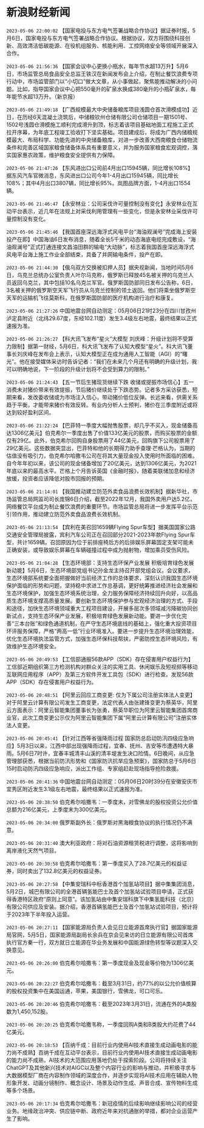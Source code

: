 # 新浪财经新闻
`2023-05-06 22:00:02` 【国家电投与东方电气签署战略合作协议】据证券时报，5月6日，国家电投与东方电气签署战略合作协议。根据协议，双方将围绕科技创新、高效清洁低碳能源、在役机组服务、核能利用、工控网络安全等领域开展深入合作。

`2023-05-06 21:56:36` 【国家会议中心更换小瓶水，每年节水超13万升】5月6日，市场监管总局食品安全总监王铁汉在新闻发布会上介绍，在制止餐饮浪费专项行动中，市场监管部门以“小切口”做大文章，从小事做起，聚焦能推动解决的小问题。比如，指导国家会议中心把550毫升的矿泉水换成380毫升的小瓶矿泉水，每年能节水超13万升。（新京报）

`2023-05-06 21:49:18` 【广西规模最大中央储备粮库项目浅圆仓首次滑模成功】近日，在历经6天混凝土浇筑后，中储粮钦州仓储有限公司仓储项目一期1501号、1502号浅圆仓滑模施工顺利完成滑升到顶，标志着该项目基础地面工程施工正式拉开序幕，为年底工程竣工验收打下坚实基础。项目建成后，将成为广西内储粮规模最大、布局科学、功能先进的中央储备粮库，对进一步改善大西南粮食仓储物流条件和完善区域国家粮食储备体系具有重要意义，并为服务国家粮食宏观调控，落实国家惠农政策，维护粮食安全提供有力保障。

`2023-05-06 21:47:26` 【东风进出口公司前4月出口15945辆，同比增长108%】据东风汽车官微消息，东风进出口公司今年1-4月出口15945辆，同比增长108%；其中4月出口3807辆，同比增长95%。岚图品牌方面，1-4月出口1554辆。

`2023-05-06 21:46:47` 【永安林业：公司采伐许可量控制没有变化】永安林业在互动平台表示，近几年在法规上对采伐利用管理有一些变化，但是永安林业采伐许可量控制没有变化。

`2023-05-06 21:45:46` 【我国首座深远海浮式风电平台“海油观澜号”完成海上安装 投产在即】中国海油6日发布消息，随着全长5千米的动态海底电缆完成敷设，“海油观澜号”正式打通连接文昌油田群的输电“大动脉”，标志着我国首座深远海浮式风电平台海上施工作业全部结束，具备了并网输电条件，投产在即。

`2023-05-06 21:44:30` 【俄乌双方交换被扣押人员】据央视新闻，当地时间5月6日，乌克兰总统办公室负责人叶尔马克称，俄罗斯已释放45名被关押的乌克兰人员返回乌克兰，其中包括10名乌克兰军官。俄罗斯国防部同日发布公告称，6日，3名被关押的俄罗斯空天军飞行员从乌克兰控制的领土返回。他们将乘坐俄罗斯空天军的运输机飞往莫斯科，在俄罗斯国防部的医疗机构进行治疗和康复。

`2023-05-06 21:27:26` 中国地震台网自动测定：05月06日21时23分在四川甘孜州泸定县附近（北纬29.67度，东经102.11度）发生3.4级左右地震，最终结果以正式速报为准。

`2023-05-06 21:26:27` 【科大讯飞发布“星火”大模型 刘庆峰：升级计划将不受算力限制】据第一财经，5月6日，科大讯飞发布了认知大模型“星火”。科大讯飞董事长刘庆峰在发布会上表示，认知大模型正在成为通用人工智能（AGI）的“曙光”。他在接受媒体采访时告诉记者：“我们在未来几个月还有明确的升级计划，我可以明确地说，下一阶段的升级计划将不会受到算力的限制。”

`2023-05-06 21:24:43` 【五一节后生猪现货继续下跌 收储或提振市场信心】五一消费未对猪价带来有效提振，节后猪价继续处于下跌态势。记者多方采访获悉，短期来看，发改委收储或为市场注入信心，带动猪价低位反弹。长远来看，供需关系趋于平衡，才能带来猪价有效反转。有业内分析人士预判，猪价在三季度附近或将达到较好盈利区间。

`2023-05-06 21:22:24` 【巴菲特一季度大幅抛售股票，却几乎不买入，现金储备高达1306亿美元】伯克希尔一季度出售了价值133亿美元的股票，而购买股票的金额仅有29亿。此外，伯克希尔回购自身股票用了44亿美元，回购旗下公司股票用了29亿美元。这些数据突显出，巴菲特和他的长期得力助手查理·芒格认为，当期的估值没有吸引力，伯克希尔哈撒韦公司在将其大量现金投入使用时所面临的困难。自今年年初以来，该公司的现金储备增加了20亿美元，达到1306亿美元，为2021年底以来的最高水平。芒格上个月告诉英国《金融时报》，随着美联储加息和经济放缓，投资者应该降低对股市回报的预期。

`2023-05-06 21:14:01` 【我国推动建立防范外卖食品浪费长效机制】据新华社，市场监管总局网监司司长庞锦6日介绍，截至2022年12月，我国外卖用户达5.2亿，网络餐饮平台成为制止餐饮浪费的重要环节。市场监管总局将进一步发挥平台示范引领作用，推动建立防范外卖食品浪费长效机制。

`2023-05-06 21:13:54` 【宾利在美召回1659辆Flying Spur车型】据美国国家公路交通安全管理局披露，宾利汽车公司正在召回部分2021-2023年款Flying Spur车型，共计1659辆。召回原因为位于前排座椅后方的后排娱乐屏幕固定支架可能未正确安装，或导致娱乐屏幕在车辆碰撞过程中成为抛射物，增加乘员受伤风险。

`2023-05-06 21:04:28` 【生态环境部：支持生态环保产业发展 积极培育绿色发展新动能】5月6日，生态环境部党组书记孙金龙主持召开部党组会议。会议要求，生态环境部系统要全面把握做好当前经济工作的总体要求，深刻认识我国生态环境保护面临的形势和问题，坚持稳中求进工作总基调，更好统筹推进经济社会发展和生态环境保护，加强生态环境系统治理，全力服务保障经济持续回升向好，以高品质生态环境支撑高质量发展。要创新生态环境保护参与宏观经济治理的方式、手段和途径，加快生态环境领域重大工程项目建设，开展多层次多领域减污降碳协同创新试点，支持生态环保产业发展，积极培育绿色发展新动能。要进一步优化完善“三本台账”和绿色通道机制，在严守生态环境底线的基础上，强化重大投资项目环评服务保障，严格“两高一低”行业环境准入。要进一步提升生态环境治理效能，优化生态环境执法监管方式，加强生态环保科技帮扶，严密防控生态环境风险，有效维护生态环境安全。

`2023-05-06 20:49:53` 【工信部通报56款APP（SDK）存在侵害用户权益行为】工信部近期组织第三方检测机构对群众关注的实用工具、休闲娱乐及短视频等移动互联网应用程序（APP）及第三方软件开发工具包（SDK）进行检查。发现56款APP（SDK）存在侵害用户权益行为。

`2023-05-06 20:48:51` 【阿里云回应工商变更: 仅为下属公司注册实体法人变更】对于阿里云计算有限公司发生工商变更，法定代表人由张建锋变更为蔡英华，阿里云方面表示：阿里云智能集团董事长为张勇，蔡英华职位为阿里云智能集团首席商业官，此次工商变更公示仅为阿里云智能集团下属“阿里云计算有限公司”注册实体法人变更。

`2023-05-06 20:45:41` 【针对江西等省强降雨过程 国家防总启动防汛四级应急响应】5月3日以来，江西中部出现强降雨过程，宜春、抚州、吉安等市遭遇特大暴雨。5月6日7时许，宜春丰城清丰山溪的清丰堤发生决口险情。6日晚间，从应急管理部获悉，根据当前防汛形势和《国家防汛抗旱应急预案》，国家防总于5月6日15时启动防汛四级应急响应，派出工作组、专家组赶赴现场指导抢险救援。

`2023-05-06 20:41:36` 中国地震台网自动测定：05月06日20时39分在安徽安庆市宜秀区附近发生3.1级左右地震，最终结果以正式速报为准。

`2023-05-06 20:38:50` 伯克希尔哈撒韦：一季度末，对雪佛龙的股权投资公允价值总额为216亿美元，上季度末为300亿美元。

`2023-05-06 20:34:00` 俄罗斯副外长：俄罗斯对黑海粮食协议的执行情况仍不满意。

`2023-05-06 20:31:40` 澳大利亚政府：将对石油资源租赁税进行调整，这将影响到离岸液化天然气项目。

`2023-05-06 20:30:58` 伯克希尔哈撒韦：第一季度买入了28.7亿美元的权益证券，同时卖出了132.8亿美元的权益证券。

`2023-05-06 20:27:58` 【中集安瑞科中标香港首个加氢站项目】据中集集团消息，5月2日，城巴有限公司的全港首辆氢能巴士及首个加氢站试验项目申请，正式获得香港特区政府“原则上同意”。该加氢站由中集安瑞科旗下中集氢能科技（北京）有限公司供应及安装。据介绍，香港首辆氢能巴士及首个加氢站试验项目，预计将于2023年下半年投入运营。

`2023-05-06 20:27:11` 【国家能源局负责人会见日立能源首席执行官】据国家能源局官网，5月5日，国家能源局副局长余兵在京会见来访的日立能源有限公司首席执行官方秦一行，双方就日立能源在华业务发展和中国能源绿色转型等议题深入交换意见。

`2023-05-06 20:26:00` 伯克希尔哈撒韦：第一季度现金及现金等价物为1306亿美元。

`2023-05-06 20:22:27` 伯克希尔哈撒韦：截至3月31日，约77%的以公允价值核算的股权投资集中在美国运通，苹果，美国银行，雪佛龙，可口可乐。

`2023-05-06 20:20:46` 伯克希尔哈撒韦：截至2023年3月31日，流通在外的A类股数为1,450,152股。

`2023-05-06 20:20:25` 伯克希尔哈撒韦称，一季度回购A类和B类股大约花费了44亿美元。

`2023-05-06 20:18:53` 【百纳千成：目前行业内使用AI技术直接生成动画电影的能力尚不成熟】百纳千成在互动平台表示，目前行业内使用AI技术直接生成动画电影的能力尚不成熟，AI技术的大范围应用落地仍处于探索阶段。公司将持续关注ChatGPT及其他新兴技术对AIGC以及整个内容行业的影响与推动，并积极寻求与大数据模型厂商在内容制作领域的深度合作，并逐步实现将AI技术应用在辅助人物形象开发、动画分镜制作、概念设计、场景及动作生成、声音合成、宣传物料生成等多个场景。

`2023-05-06 20:17:34` 伯克希尔哈撒韦：新冠疫情的后续影响继续影响公司的经营业务。地缘政治冲突、供应链中断、政府近年来对抗通胀的举措，都对企业运营产生了影响。

